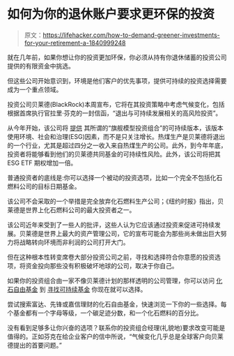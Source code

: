# 如何为你的退休账户要求更环保的投资

> 原文：<https://lifehacker.com/how-to-demand-greener-investments-for-your-retirement-a-1840999248>

就在几年前，如果你想让你的投资更加环保，你必须从持有你退休储蓄的投资公司提供的有限资金中挑选。



但这些公司开始意识到，环境是他们客户的优先事项，提供可持续的投资选择需要成为一个重点领域。

投资公司贝莱德(BlackRock)本周宣布，它将在其投资策略中考虑气候变化，包括根据首席执行官拉里·芬克的一封信函，“退出与可持续发展相关的高风险投资”。

从今年开始，该公司将 [提供](https://www.blackrock.com/corporate/investor-relations/blackrock-client-letter) 其所谓的“旗舰模型投资组合”的可持续版本，该版本使用环境、社会和治理(ESG)因素，而不是只关注增长。热煤生产是贝莱德将退出的一个行业，尤其是超过四分之一收入来自热煤生产的公司。此外，到今年年底，投资者将能够看到他们的贝莱德共同基金的可持续性风险。此外，该公司将把其 ESG ETF 期权增加一倍。

普通投资者的底线是:你可以选择一个被动的投资选项，比如一个完全不包括化石燃料公司的目标日期基金。

该公司不会采取的一个举措是完全放弃化石燃料生产公司；《纽约时报》指出，贝莱德是世界上化石燃料公司的最大投资者之一。

该公司近年来受到了一些人的批评，这些人认为它应该通过投资来促进可持续发展。贝莱德是世界上最大的资产管理公司，它的宣布可能会为那些尚未做出巨大努力将战略转向环境而非利润的公司打开大门。

但在这种根本性转变席卷大部分投资公司之前，寻找和选择符合你意愿的投资选项，将资金投向那些没有积极破坏地球的公司，取决于你自己。

如果你的投资组合由一家不像贝莱德计划的那样透明的公司管理，你可以访问 [化石自由基金](https://fossilfreefunds.org/) 到 [寻找可持续基金](https://lifehacker.com/how-to-divest-from-the-companies-killing-the-environmen-1829625706) 你现在就可以选择。

尝试搜索富达、先锋或嘉信理财的化石自由基金，快速浏览一下你的一些选择。每个基金都有一个字母等级，一个碳足迹分数，和一个化石燃料的百分比。

没有看到足够多让你兴奋的选项？联系你的投资组合经理(礼貌地)要求改变可能是值得的。正如芬克在给企业客户的信中所说，“气候变化几乎总是全球客户向贝莱德提出的首要问题。”
